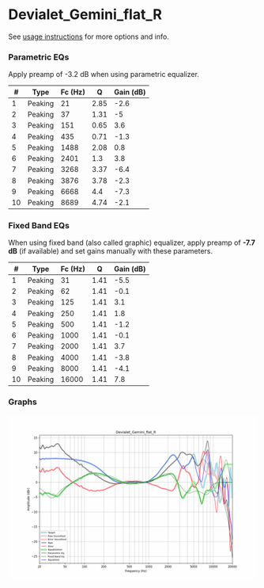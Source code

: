 # Devialet_Gemini_flat_R
See [usage instructions](https://github.com/jaakkopasanen/AutoEq#usage) for more options and info.

### Parametric EQs
Apply preamp of -3.2 dB when using parametric equalizer.

|   # | Type    |   Fc (Hz) |    Q |   Gain (dB) |
|-----|---------|-----------|------|-------------|
|   1 | Peaking |        21 | 2.85 |        -2.6 |
|   2 | Peaking |        37 | 1.31 |        -5   |
|   3 | Peaking |       151 | 0.65 |         3.6 |
|   4 | Peaking |       435 | 0.71 |        -1.3 |
|   5 | Peaking |      1488 | 2.08 |         0.8 |
|   6 | Peaking |      2401 | 1.3  |         3.8 |
|   7 | Peaking |      3268 | 3.37 |        -6.4 |
|   8 | Peaking |      3876 | 3.78 |        -2.3 |
|   9 | Peaking |      6668 | 4.4  |        -7.3 |
|  10 | Peaking |      8689 | 4.74 |        -2.1 |

### Fixed Band EQs
When using fixed band (also called graphic) equalizer, apply preamp of **-7.7 dB** (if available) and set gains manually with these parameters.

|   # | Type    |   Fc (Hz) |    Q |   Gain (dB) |
|-----|---------|-----------|------|-------------|
|   1 | Peaking |        31 | 1.41 |        -5.5 |
|   2 | Peaking |        62 | 1.41 |        -0.1 |
|   3 | Peaking |       125 | 1.41 |         3.1 |
|   4 | Peaking |       250 | 1.41 |         1.8 |
|   5 | Peaking |       500 | 1.41 |        -1.2 |
|   6 | Peaking |      1000 | 1.41 |        -0.1 |
|   7 | Peaking |      2000 | 1.41 |         3.7 |
|   8 | Peaking |      4000 | 1.41 |        -3.8 |
|   9 | Peaking |      8000 | 1.41 |        -4.1 |
|  10 | Peaking |     16000 | 1.41 |         7.8 |

### Graphs
![](./Devialet_Gemini_flat_R.png)
